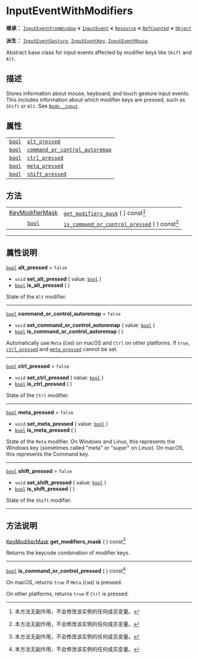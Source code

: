<!-- ⚠ 请勿编辑本文件 ⚠ -->
<!-- 本文档使用脚本从 WeDot 引擎源码仓库生成。 -->
<!-- 生成脚本：https://github.com/WeDot-Engine/WeDot/tree/4.3/doc/tools/make_md.py； -->
<!-- 原文件：https://github.com/WeDot-Engine/WeDot/tree/4.3/doc/classes/InputEventWithModifiers.xml。 -->

<div id="_class_inputeventwithmodifiers"></div>

# InputEventWithModifiers

**继承：** [`InputEventFromWindow`](class_inputeventfromwindow.md) **<** [`InputEvent`](class_inputevent.md) **<** [`Resource`](class_resource.md) **<** [`RefCounted`](class_refcounted.md) **<** [`Object`](class_object.md)

**派生：** [`InputEventGesture`](class_inputeventgesture.md), [`InputEventKey`](class_inputeventkey.md), [`InputEventMouse`](class_inputeventmouse.md)

Abstract base class for input events affected by modifier keys like <i class="fa fa-gamepad"></i>`Shift` and <i class="fa fa-gamepad"></i>`Alt`.

## 描述

Stores information about mouse, keyboard, and touch gesture input events. This includes information about which modifier keys are pressed, such as <i class="fa fa-gamepad"></i>`Shift` or <i class="fa fa-gamepad"></i>`Alt`. See [`Node._input`](#class_node_private_method__input).

## 属性

|||
|:-:|:--|
| [`bool`](class_bool.md) | [`alt_pressed`](#class_inputeventwithmodifiers_property_alt_pressed)                                   | ``false`` |
| [`bool`](class_bool.md) | [`command_or_control_autoremap`](#class_inputeventwithmodifiers_property_command_or_control_autoremap) | ``false`` |
| [`bool`](class_bool.md) | [`ctrl_pressed`](#class_inputeventwithmodifiers_property_ctrl_pressed)                                 | ``false`` |
| [`bool`](class_bool.md) | [`meta_pressed`](#class_inputeventwithmodifiers_property_meta_pressed)                                 | ``false`` |
| [`bool`](class_bool.md) | [`shift_pressed`](#class_inputeventwithmodifiers_property_shift_pressed)                               | ``false`` |

## 方法

|||
|:-:|:--|
| [KeyModifierMask](#enum_@globalscope_keymodifiermask) | [`get_modifiers_mask`](#class_inputeventwithmodifiers_method_get_modifiers_mask) ( ) const[^const]                       |
| [`bool`](class_bool.md)                               | [`is_command_or_control_pressed`](#class_inputeventwithmodifiers_method_is_command_or_control_pressed) ( ) const[^const] |

<!-- rst-class:: classref-section-separator -->

---

## 属性说明

<div id="_class_inputeventwithmodifiers_property_alt_pressed"></div>

[`bool`](class_bool.md) **alt_pressed** = ``false`` <div id="class_inputeventwithmodifiers_property_alt_pressed"></div>

- `void` **set_alt_pressed** ( value: [`bool`](class_bool.md) )
- [`bool`](class_bool.md) **is_alt_pressed** ( )

State of the <i class="fa fa-gamepad"></i>`Alt` modifier.

<!-- rst-class:: classref-item-separator -->

---

<div id="_class_inputeventwithmodifiers_property_command_or_control_autoremap"></div>

[`bool`](class_bool.md) **command_or_control_autoremap** = ``false`` <div id="class_inputeventwithmodifiers_property_command_or_control_autoremap"></div>

- `void` **set_command_or_control_autoremap** ( value: [`bool`](class_bool.md) )
- [`bool`](class_bool.md) **is_command_or_control_autoremap** ( )

Automatically use <i class="fa fa-gamepad"></i>`Meta` (<i class="fa fa-gamepad"></i>`Cmd`) on macOS and <i class="fa fa-gamepad"></i>`Ctrl` on other platforms. If `true`, [`ctrl_pressed`](#class_inputeventwithmodifiers_property_ctrl_pressed) and [`meta_pressed`](#class_inputeventwithmodifiers_property_meta_pressed) cannot be set.

<!-- rst-class:: classref-item-separator -->

---

<div id="_class_inputeventwithmodifiers_property_ctrl_pressed"></div>

[`bool`](class_bool.md) **ctrl_pressed** = ``false`` <div id="class_inputeventwithmodifiers_property_ctrl_pressed"></div>

- `void` **set_ctrl_pressed** ( value: [`bool`](class_bool.md) )
- [`bool`](class_bool.md) **is_ctrl_pressed** ( )

State of the <i class="fa fa-gamepad"></i>`Ctrl` modifier.

<!-- rst-class:: classref-item-separator -->

---

<div id="_class_inputeventwithmodifiers_property_meta_pressed"></div>

[`bool`](class_bool.md) **meta_pressed** = ``false`` <div id="class_inputeventwithmodifiers_property_meta_pressed"></div>

- `void` **set_meta_pressed** ( value: [`bool`](class_bool.md) )
- [`bool`](class_bool.md) **is_meta_pressed** ( )

State of the <i class="fa fa-gamepad"></i>`Meta` modifier. On Windows and Linux, this represents the Windows key (sometimes called "meta" or "super" on Linux). On macOS, this represents the Command key.

<!-- rst-class:: classref-item-separator -->

---

<div id="_class_inputeventwithmodifiers_property_shift_pressed"></div>

[`bool`](class_bool.md) **shift_pressed** = ``false`` <div id="class_inputeventwithmodifiers_property_shift_pressed"></div>

- `void` **set_shift_pressed** ( value: [`bool`](class_bool.md) )
- [`bool`](class_bool.md) **is_shift_pressed** ( )

State of the <i class="fa fa-gamepad"></i>`Shift` modifier.

<!-- rst-class:: classref-section-separator -->

---

## 方法说明

<div id="_class_inputeventwithmodifiers_method_get_modifiers_mask"></div>

[KeyModifierMask](#enum_@globalscope_keymodifiermask) **get_modifiers_mask** ( ) const[^const]<div id="class_inputeventwithmodifiers_method_get_modifiers_mask"></div>

Returns the keycode combination of modifier keys.

<!-- rst-class:: classref-item-separator -->

---

<div id="_class_inputeventwithmodifiers_method_is_command_or_control_pressed"></div>

[`bool`](class_bool.md) **is_command_or_control_pressed** ( ) const[^const]<div id="class_inputeventwithmodifiers_method_is_command_or_control_pressed"></div>

On macOS, returns `true` if <i class="fa fa-gamepad"></i>`Meta` (<i class="fa fa-gamepad"></i>`Cmd`) is pressed.

On other platforms, returns `true` if <i class="fa fa-gamepad"></i>`Ctrl` is pressed.

[^virtual]: 本方法通常需要用户覆盖才能生效。
[^const]: 本方法无副作用，不会修改该实例的任何成员变量。
[^vararg]: 本方法除了能接受在此处描述的参数外，还能够继续接受任意数量的参数。
[^constructor]: 本方法用于构造某个类型。
[^static]: 调用本方法无需实例，可直接使用类名进行调用。
[^operator]: 本方法描述的是使用本类型作为左操作数的有效运算符。
[^bitfield]: 这个值是由下列位标志构成位掩码的整数。
[^void]: 无返回值。
